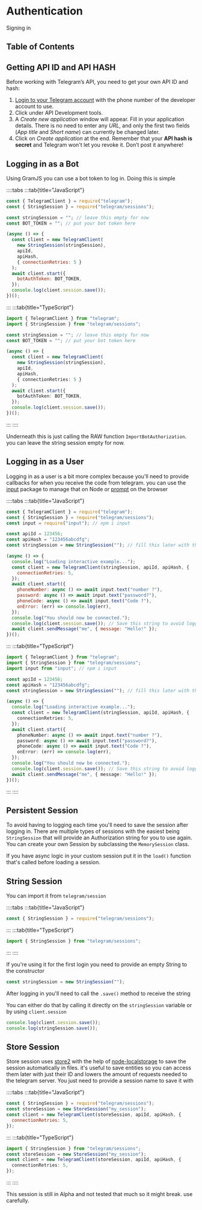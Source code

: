 # Authentication

Signing in

## Table of Contents

## Getting API ID and API HASH

Before working with Telegram’s API, you need to get your own API ID and hash:

1. [Login to your Telegram account](https://my.telegram.org/) with the phone number of the developer account to use.
2. Click under API Development tools.
3. A _Create new application_ window will appear. Fill in your application details. There is no need to enter any _URL_, and only the first two fields (_App title_ and _Short name_) can currently be changed later.
4. Click on _Create application_ at the end. Remember that your **API hash is secret** and Telegram won't let you revoke it. Don’t post it anywhere!

## Logging in as a Bot

Using GramJS you can use a bot token to log in. Doing this is simple

::::tabs
:::tab{title="JavaScript"}

```js
const { TelegramClient } = require("telegram");
const { StringSession } = require("telegram/sessions");

const stringSession = ""; // leave this empty for now
const BOT_TOKEN = ""; // put your bot token here

(async () => {
  const client = new TelegramClient(
    new StringSession(stringSession),
    apiId,
    apiHash,
    { connectionRetries: 5 }
  );
  await client.start({
    botAuthToken: BOT_TOKEN,
  });
  console.log(client.session.save());
})();
```

:::
:::tab{title="TypeScript"}

```ts
import { TelegramClient } from "telegram";
import { StringSession } from "telegram/sessions";

const stringSession = ""; // leave this empty for now
const BOT_TOKEN = ""; // put your bot token here

(async () => {
  const client = new TelegramClient(
    new StringSession(stringSession),
    apiId,
    apiHash,
    { connectionRetries: 5 }
  );
  await client.start({
    botAuthToken: BOT_TOKEN,
  });
  console.log(client.session.save());
})();
```

:::
::::

Underneath this is just calling the RAW function `ImportBotAuthorization`. you can leave the string session empty for now.

## Logging in as a User

Logging in as a user is a bit more complex because you'll need to provide callbacks for when you receive the code from telegram. you can use the [input](https://www.npmjs.com/package/input) package to manage that on Node or [prompt](https://developer.mozilla.org/en-US/docs/Web/API/Window/prompt) on the browser

::::tabs
:::tab{title="JavaScript"}

```js
const { TelegramClient } = require("telegram");
const { StringSession } = require("telegram/sessions");
const input = require("input"); // npm i input

const apiId = 123456;
const apiHash = "123456abcdfg";
const stringSession = new StringSession(""); // fill this later with the value from session.save()

(async () => {
  console.log("Loading interactive example...");
  const client = new TelegramClient(stringSession, apiId, apiHash, {
    connectionRetries: 5,
  });
  await client.start({
    phoneNumber: async () => await input.text("number ?"),
    password: async () => await input.text("password?"),
    phoneCode: async () => await input.text("Code ?"),
    onError: (err) => console.log(err),
  });
  console.log("You should now be connected.");
  console.log(client.session.save()); // Save this string to avoid logging in again
  await client.sendMessage("me", { message: "Hello!" });
})();
```

:::
:::tab{title="TypeScript"}

```ts
import { TelegramClient } from "telegram";
import { StringSession } from "telegram/sessions";
import input from "input"; // npm i input

const apiId = 123456;
const apiHash = "123456abcdfg";
const stringSession = new StringSession(""); // fill this later with the value from session.save()

(async () => {
  console.log("Loading interactive example...");
  const client = new TelegramClient(stringSession, apiId, apiHash, {
    connectionRetries: 5,
  });
  await client.start({
    phoneNumber: async () => await input.text("number ?"),
    password: async () => await input.text("password?"),
    phoneCode: async () => await input.text("Code ?"),
    onError: (err) => console.log(err),
  });
  console.log("You should now be connected.");
  console.log(client.session.save()); // Save this string to avoid logging in again
  await client.sendMessage("me", { message: "Hello!" });
})();
```

:::
::::

## Persistent Session

To avoid having to logging each time you'll need to save the session after logging in. There are multiple types of sessions with the easiest being `StringSession` that will provide an Authorization string for you to use again. You can create your own Session by subclassing the `MemorySession` class.

If you have async logic in your custom session put it in the `load()` function that's called before loading a session.

## String Session

You can import it from `telegram/session`

::::tabs
:::tab{title="JavaScript"}

```js
const { StringSession } = require("telegram/sessions");
```

:::
:::tab{title="TypeScript"}

```ts
import { StringSession } from "telegram/sessions";
```

:::
::::

If you're using it for the first login you need to provide an empty String to the constructor

```js
const stringSession = new StringSession("");
```

After logging in you'll need to call the `.save()` method to receive the string

You can either do that by calling it directly on the `stringSession` variable or by using `client.session`

```js
console.log(client.session.save());
console.log(stringSession.save());
```

## Store Session

Store session uses [store2](https://www.npmjs.com/package/store2) with the help of [node-localstorage](https://www.npmjs.com/search?q=node-localstorage) to save the session automatically in files. it's useful to save entities so you can access them later with just their ID and lowers the amount of requests needed to the telegram server. You just need to provide a session name to save it with

::::tabs
:::tab{title="JavaScript"}

```js
const { StringSession } = require("telegram/sessions");
const storeSession = new StoreSession("my_session");
const client = new TelegramClient(storeSession, apiId, apiHash, {
  connectionRetries: 5,
});
```

:::
:::tab{title="TypeScript"}

```ts
import { StringSession } from "telegram/sessions";
const storeSession = new StoreSession("my_session");
const client = new TelegramClient(storeSession, apiId, apiHash, {
  connectionRetries: 5,
});
```

:::
::::

This session is still in Alpha and not tested that much so it might break. use carefully.
